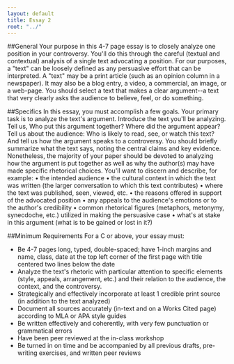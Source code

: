 ```yaml
---
layout: default
title: Essay 2
root: "../"
---
```


##General
Your purpose in this 4-7 page essay is to closely analyze one position in your controversy. You'll do this through the careful (textual and contextual) analysis of a single text advocating a position. For our purposes, a "text" can be loosely defined as any persuasive effort that can be interpreted.  A "text" may be a print article (such as an opinion column in a newspaper).  It may also be a blog entry, a video, a commercial, an image, or a web-page.  You should select a text that makes a clear argument--a text that very clearly asks the audience to believe, feel, or do something. 

##Specifics
In this essay, you must accomplish a few goals.  Your primary task is to analyze the text's argument.  Introduce the text you'll be analyzing. Tell us, Who put this argument together? Where did the argument appear? Tell us about the audience: Who is likely to read, see, or watch this text? And tell us how the argument speaks to a controversy. You should briefly summarize what the text says, noting the central claims and key evidence. Nonetheless, the majority of your paper should be devoted to analyzing how the argument is put together as well as why the author(s) may have made specific rhetorical choices. You'll want to discern and describe, for example: 
•	the intended audience 
•	the cultural context in which the text was written (the larger conversation to which this text contributes) 
•	where the text was published, seen, viewed, etc. 
•	the reasons offered in support of the advocated position 
•	any appeals to the audience's emotions or to the author's credibility 
•	common rhetorical figures (metaphors, metonymy, synecdoche, etc.) utilized in making the persuasive case 
•	what's at stake in this argument (what is to be gained or lost in it?) 

##Minimum Requirements
For a C or above, your essay must:

*	Be 4-7 pages long, typed, double-spaced; have 1-inch margins and name, class, date at the top left corner of the first page with title centered two lines below the date 
*	Analyze the text's rhetoric with particular attention to specific elements (style, appeals, arrangement, etc.) and their relation to the audience, the context, and the controversy. 
*	Strategically and effectively incorporate at least 1 credible print source (in addition to the text analyzed) 
*	Document all sources accurately (in-text and on a Works Cited page) according to MLA or APA style guides 
*	Be written effectively and coherently, with very few punctuation or grammatical errors 
*	Have been peer reviewed at the in-class workshop 
*	Be turned in on time and be accompanied by all previous drafts, pre-writing exercises, and written peer reviews 
